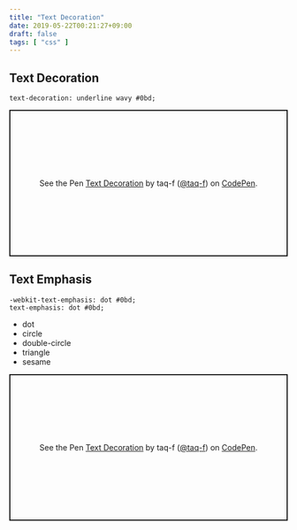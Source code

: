 ```yaml
---
title: "Text Decoration"
date: 2019-05-22T00:21:27+09:00
draft: false
tags: [ "css" ]
---
```


## Text Decoration

```
text-decoration: underline wavy #0bd;
```

<p class="codepen" data-height="265" data-theme-id="0" data-default-tab="html,result" data-user="taq-f" data-slug-hash="PvOjwb" style="height: 265px; box-sizing: border-box; display: flex; align-items: center; justify-content: center; border: 2px solid; margin: 1em 0; padding: 1em;" data-pen-title="Text Decoration">
  <span>See the Pen <a href="https://codepen.io/taq-f/pen/PvOjwb/">
  Text Decoration</a> by taq-f (<a href="https://codepen.io/taq-f">@taq-f</a>)
  on <a href="https://codepen.io">CodePen</a>.</span>
</p>
<script async src="https://static.codepen.io/assets/embed/ei.js"></script>

## Text Emphasis

```
-webkit-text-emphasis: dot #0bd;
text-emphasis: dot #0bd;
```

* dot
* circle
* double-circle
* triangle
* sesame

<p class="codepen" data-height="265" data-theme-id="0" data-default-tab="css,result" data-user="taq-f" data-slug-hash="PvOmLz" style="height: 265px; box-sizing: border-box; display: flex; align-items: center; justify-content: center; border: 2px solid; margin: 1em 0; padding: 1em;" data-pen-title="Text Decoration">
  <span>See the Pen <a href="https://codepen.io/taq-f/pen/PvOmLz/">
  Text Decoration</a> by taq-f (<a href="https://codepen.io/taq-f">@taq-f</a>)
  on <a href="https://codepen.io">CodePen</a>.</span>
</p>
<script async src="https://static.codepen.io/assets/embed/ei.js"></script>
